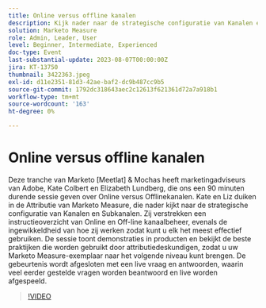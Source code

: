 ```yaml
---
title: Online versus offline kanalen
description: Kijk nader naar de strategische configuratie van Kanalen en Subkanalen, instructieoverzicht van Online en Off-line kanaalbeheer, hoe zij werken, de zitting toont demonstraties in-product en herziet beste praktijken die door attribuutdeskundigen worden gebruikt
solution: Marketo Measure
role: Admin, Leader, User
level: Beginner, Intermediate, Experienced
doc-type: Event
last-substantial-update: 2023-08-07T00:00:00Z
jira: KT-13750
thumbnail: 3422363.jpeg
exl-id: d11e2351-81d3-42ae-baf2-dc9b487cc9b5
source-git-commit: 1792dc318643aec2c12613f621361d72a7a918b1
workflow-type: tm+mt
source-wordcount: '163'
ht-degree: 0%

---
```


# Online versus offline kanalen

Deze tranche van Marketo [Meetlat] &amp; Mochas heeft marketingadviseurs van Adobe, Kate Colbert en Elizabeth Lundberg, die ons een 90 minuten durende sessie geven over Online versus Offlinekanalen. Kate en Liz duiken in de Attributie van Marketo Measure, die nader kijkt naar de strategische configuratie van Kanalen en Subkanalen. Zij verstrekken een instructieoverzicht van Online en Off-line kanaalbeheer, evenals de ingewikkeldheid van hoe zij werken zodat kunt u elk het meest effectief gebruiken. De sessie toont demonstraties in producten en bekijkt de beste praktijken die worden gebruikt door attributiedeskundigen, zodat u uw Marketo Measure-exemplaar naar het volgende niveau kunt brengen. De gebeurtenis wordt afgesloten met een live vraag en antwoorden, waarin veel eerder gestelde vragen worden beantwoord en live worden afgespeeld.

>[!VIDEO](https://video.tv.adobe.com/v/3422363/?learn=on)
